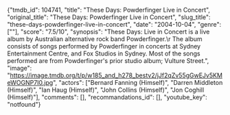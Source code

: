 {"tmdb_id": 104741, "title": "These Days: Powderfinger Live in Concert", "original_title": "These Days: Powderfinger Live in Concert", "slug_title": "these-days-powderfinger-live-in-concert", "date": "2004-10-04", "genre": [""], "score": "7.5/10", "synopsis": "These Days: Live in Concert is a live album by Australian alternative rock band Powderfinger.\r The album consists of songs performed by Powderfinger in concerts at Sydney Entertainment Centre, and Fox Studios in Sydney. Most of the songs performed are from Powderfinger's prior studio album; Vulture Street.", "image": "https://image.tmdb.org/t/p/w185_and_h278_bestv2/jJf2qZv55gGwEJv5KMeWOGNP7I0.jpg", "actors": ["Bernard Fanning (Himself)", "Darren Middleton (Himself)", "Ian Haug (Himself)", "John Collins (Himself)", "Jon Coghill (Himself)"], "comments": [], "recommandations_id": [], "youtube_key": "notfound"}